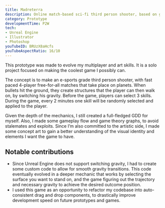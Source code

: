```yaml
---
title: Madreterra
description: Online match-based sci-fi third person shooter, based on gravitational boots and bullets that generate terrain.
category: Prototype
developmentTime: P2W
tech:
- Unreal Engine
- Illustrator
- Photoshop
youTubeID: BRUzX8aHcfs
youTubeAspectRatio: 16/10
---
```


This prototype was made to evolve my multiplayer and art skills. It is a solo project focused on making the coolest game I possibly can.

The concept is to make an e-sports grade third person shooter, with fast paced 4-player free-for-all matches that take place on planets. When bullets hit the ground, they create structures that the player can then walk on, by switching his gravity. Before the game, players can select 3 skills. During the game, every 2 minutes one skill will be randomly selected and applied to the player.

Given the depth of the mechanics, I still created a full-fledged GDD for myself. Also, I made some gameplay flow and game theory graphs, to avoid stalemates and exploits. Since I’m also committed to the artistic side, I made some concept art to gain a better understanding of the visual identity and elements I want the game to have.

## Notable contributions

* Since Unreal Engine does not support switching gravity, I had to create some custom code to allow for smooth gravity transitions. This code eventually evolved in a deeper mechanic that works by selecting the surface you want to stand on, and the game figuring out the trajectory and necessary gravity to achieve the desired outcome position.
* I used this game as an opportunity to refactor my codebase into auto-consistent drag and drop components, to drastically improve development speed on future prototypes and games.
